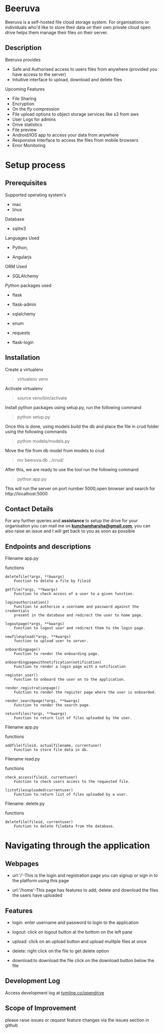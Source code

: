 # Beeruva
Beeruva is a self-hosted file cloud storage system. For organisations or individuals who'd like to store their data on their own private cloud open drive helps them manage their files on their server. 

## Description

Beeruva provides 

* Safe and Authorised access to users files from anywhere (provided you have access to the server)
* Intuitive interface to upload, download and delete files

Upcoming Features

* File Sharing 
* Encryption
* On the fly compression 
* File upload options to object storage services like s3 from aws
* User Logs for admins
* Drive statistics
* File preview 
* Android/IOS app to access your data from anywhere 
* Responsive Interface to access the files from mobile browsers
* Error Monitoring

# Setup process


## Prerequisites

Supported operating system's
* mac
* linux

Database
* sqlite3

Languages Used
* Python,

* Angularjs

ORM Used
* SQLAlchemy

Python packages used

* flask

* flask-admin

* sqlalchemy

* enum

* requests

* flask-login


## Installation 
Create a virtualenv

>virtualenv venv

Activate virtualenv

>source venv/bin/activate

Install python packages using setup.py, run the following command

>python setup.py

Once this is done, using models build the db and place the file in crud folder using the following commands

>python models/models.py

Move the file from db model from models to crud

>mv beeruva.db ../crud/

After this, we are ready to use the tool run the following command

>python app.py

This will run the server on port number 5000,open browser and search for http://localhost:5000 


## Contact Details

For any further queries and **assistance** to setup the drive for your organisation you can mail me on **kunchamharsha@gmail.com**,
you can also raise an issue and I will get back to you as soon as possible


## Endpoints and descriptions

Filename app.py

functions

    deletefile(*args, **kwargs)
        Function to delete a file by fileid

    getfile(*args, **kwargs)
        Function to check access of a user to a given function.

    loginauthorisation()
        Function to authorise a username and password against the credentials
        present in the database and redirect the user to home page.

    logoutpage(*args, **kwargs)
        Function to logout user and redirect them to the login page.

    newfileupload(*args, **kwargs)
        function to upload user to server.

    onboardingpage()
        Function to render the onboarding page.

    onboardingpagewithnotification(notification)
        Function to render a login page with a notification

    register_user()
        Function to onboard the user on to the application.

    render_registrationpage()
        Function to render the register page where the user is onboarded.

    render_searchpage(*args, **kwargs)
        Function to render the search page.

    returnfiles(*args, **kwargs)
        Function to return list of files uploaded by the user.

Filename app.py

functions

    addfile(fileid, actualfilename, currentuser)
        Function to store file data in db.


Filename read.py

functions

    check_access(fileid, currentuser)
        Function to check users access to the requested file.

    listofilesuploaded(currentuser)
        Function to return list of files uploaded by a user.

Filename: delete.py

functions

    deletefile(fileid, currentuser)
        Function to delete filedata from the database.


# Navigating through the application

## Webpages

* url:'/'-This is the login and registration page you can signup or sign in to the platform using this page

* url:'/home'-This page has features to add, delete and download the files the users have uploaded

## Features

* login: enter username and password to login to the application

* logout: click on logout button at the bottom on the left pane

* upload: click on an upload button and upload mulitple files at once

* delete: right click on the file to get delete option

* download:to download the file click on the download button below the file


## Development Log

Access development log at [tymline.co/opendrive](https://tymline.co/ramharsha/beeruva)

## Scope of Improvement

please raise issues or request feature changes via the issues section in github

